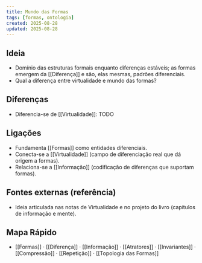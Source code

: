 ```yaml
---
title: Mundo das Formas
tags: [formas, ontologia]
created: 2025-08-28
updated: 2025-08-28
---
```


## Ideia
- Domínio das estruturas formais enquanto diferenças estáveis; as formas emergem da [[Diferença]] e são, elas mesmas, padrões diferenciais.
- Qual a diferença entre virtualidade e mundo das formas?

## Diferenças
* Diferencia-se de [[Virtualidade]]: TODO
## Ligações
- Fundamenta [[Formas]] como entidades diferenciais.
- Conecta-se a [[Virtualidade]] (campo de diferenciação real que dá origem a formas).
- Relaciona-se a [[Informação]] (codificação de diferenças que suportam formas).

## Fontes externas (referência)
- Ideia articulada nas notas de Virtualidade e no projeto do livro (capítulos de informação e mente).
## Mapa Rápido
- [[Formas]] · [[Diferença]] · [[Informação]] · [[Atratores]] · [[Invariantes]] · [[Compressão]] · [[Repetição]] · [[Topologia das Formas]]

